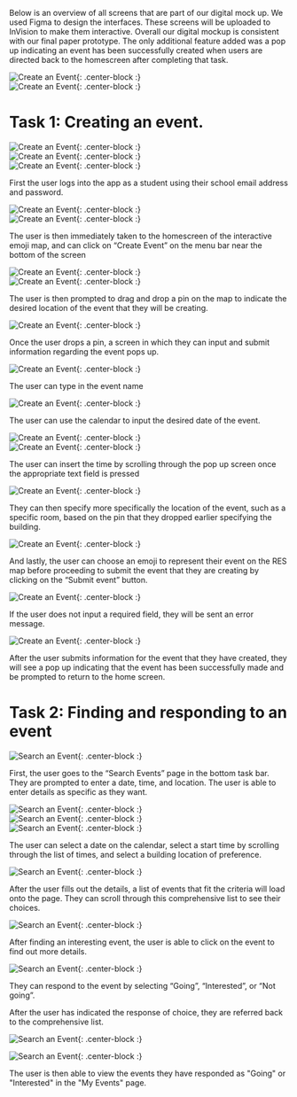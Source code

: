 Below is an overview of all screens that are part of our digital mock up. We used Figma to design the interfaces. These screens will be uploaded to InVision to make them interactive. Overall our digital mockup is consistent with our final paper prototype. The only additional feature added was a pop up indicating an event has been successfully created when users are directed back to the homescreen after completing that task.

![Create an Event]({{site.baseurl}}/img/create.png){: .center-block :}  
![Create an Event]({{site.baseurl}}/img/search.png){: .center-block :}  


# Task 1: Creating an event.

![Create an Event]({{site.baseurl}}/img/Login1.jpg){: .center-block :}  
![Create an Event]({{site.baseurl}}/img/Login2.jpg){: .center-block :}  
![Create an Event]({{site.baseurl}}/img/Login3.jpg){: .center-block :}  

First the user logs into the app as a student using their school email address and password. 

![Create an Event]({{site.baseurl}}/img/Home1.jpg){: .center-block :}  
![Create an Event]({{site.baseurl}}/img/Home2.jpg){: .center-block :}  

The user is then immediately taken to the homescreen of the interactive emoji map, and can click on “Create Event” on the menu bar near the bottom of the screen

![Create an Event]({{site.baseurl}}/img/Create1.jpg){: .center-block :}  
![Create an Event]({{site.baseurl}}/img/Create1.3_.jpg){: .center-block :}  

The user is then prompted to drag and drop a pin on the map to indicate the desired location of the event that they will be creating.

![Create an Event]({{site.baseurl}}/img/Create2.jpg){: .center-block :}  

Once the user drops a pin, a screen in which they can input and submit information regarding the event pops up. 

![Create an Event]({{site.baseurl}}/img/Create2.3.jpg){: .center-block :}  

The user can type in the event name

![Create an Event]({{site.baseurl}}/img/Create3.2.jpg){: .center-block :}  

The user can use the calendar to input the desired date of the event.

![Create an Event]({{site.baseurl}}/img/Create4.jpg){: .center-block :}  
![Create an Event]({{site.baseurl}}/img/Create5.2.jpg){: .center-block :}  

The user can insert the time by scrolling through the pop up screen once the appropriate text field is pressed

![Create an Event]({{site.baseurl}}/img/Create6.1.jpg){: .center-block :}  

They can then specify more specifically the location of the event, such as a specific room, based on the pin that they dropped earlier specifying the building.

![Create an Event]({{site.baseurl}}/img/Create8.jpg){: .center-block :}  

And lastly, the user can choose an emoji to represent their event on the RES map before proceeding to submit the event that they are creating by clicking on the “Submit event” button.

![Create an Event]({{site.baseurl}}/img/Create10.1.jpg){: .center-block :}  

If the user does not input a required field, they will be sent an error message. 

![Create an Event]({{site.baseurl}}/img/Create9.jpg){: .center-block :}  

After the user submits information for the event that they have created, they will see a pop up indicating that the event has been successfully made and be prompted to return to the home screen. 

# Task 2: Finding and responding to an event

![Search an Event]({{site.baseurl}}/img/Search1.jpg){: .center-block :}  

First, the user goes to the “Search Events” page in the bottom task bar. They are prompted to enter a date, time, and location. The user is able to enter details as specific as they want. 

![Search an Event]({{site.baseurl}}/img/Search2.2.jpg){: .center-block :}  
![Search an Event]({{site.baseurl}}/img/Search3.jpg){: .center-block :}  
![Search an Event]({{site.baseurl}}/img/Search4.1.jpg){: .center-block :}  

The user can select a date on the calendar, select a start time by scrolling through the list of times, and select a building location of preference. 

![Search an Event]({{site.baseurl}}/img/Search6.jpg){: .center-block :}  

After the user fills out the details, a list of events that fit the criteria will load onto the page. They can scroll through this comprehensive list to see their choices.

![Search an Event]({{site.baseurl}}/img/Search7.jpg){: .center-block :}  

After finding an interesting event, the user is able to click on the event to find out more details.

![Search an Event]({{site.baseurl}}/img/Search8.jpg){: .center-block :}  

They can respond to the event by selecting “Going”, “Interested”, or “Not going”. 

After the user has indicated the response of choice, they are referred back to the comprehensive list.

![Search an Event]({{site.baseurl}}/img/Events1.jpg){: .center-block :}  

![Search an Event]({{site.baseurl}}/img/Events2.jpg){: .center-block :}  

The user is then able to view the events they have responded as "Going" or "Interested" in the "My Events" page. 




